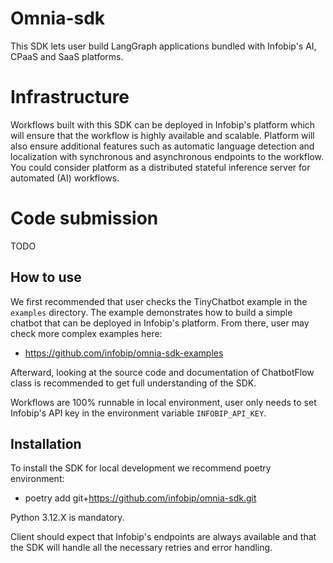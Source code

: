# Omnia-sdk

This SDK lets user build LangGraph applications bundled with Infobip's AI, CPaaS and SaaS platforms.

# Infrastructure
Workflows built with this SDK can be deployed in Infobip's platform which will ensure that the workflow is highly available and scalable.
Platform will also ensure additional features such as automatic language detection and localization with synchronous and asynchronous endpoints to the workflow.
You could consider platform as a distributed stateful inference server for automated (AI) workflows.

# Code submission
TODO

## How to use
We first recommended that user checks the TinyChatbot example in the `examples` directory.
The example demonstrates how to build a simple chatbot that can be deployed in Infobip's platform.
From there, user may check more complex examples here:
 - https://github.com/infobip/omnia-sdk-examples

Afterward, looking at the source code and documentation of ChatbotFlow class is recommended to get full understanding of the SDK.

Workflows are 100% runnable in local environment, user only needs to set Infobip's API key in the environment variable `INFOBIP_API_KEY`.

## Installation
To install the SDK for local development we recommend poetry environment:
 - poetry add git+https://github.com/infobip/omnia-sdk.git

Python 3.12.X is mandatory.

Client should expect that Infobip's endpoints are always available and that the SDK will handle all the necessary retries and error handling.